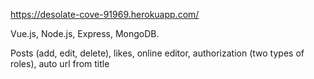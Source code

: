 https://desolate-cove-91969.herokuapp.com/

Vue.js, Node.js, Express, MongoDB.

Posts (add, edit, delete), likes, online editor, authorization (two types of roles), auto url from title
